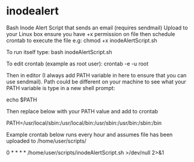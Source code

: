 # inodealert
Bash Inode Alert Script that sends an email (requires sendmail)
Upload to your Linux box ensure you have +x permission on file then schedule crontab to execute the file e.g:
chmod +x inodeAlertScript.sh

To run itself type:
bash inodeAlertScript.sh

To edit crontab (example as root user):
crontab -e -u root

Then in editor (I always add PATH variable in here to ensure that you can use sendmail).  Path could be different on your machine to see what your PATH variable is type in a new shell prompt:

echo $PATH

Then replace below with your PATH value and add to crontab 

PATH=/usr/local/sbin:/usr/local/bin:/usr/sbin:/usr/bin:/sbin:/bin

Example crontab below runs every hour and assumes file has been uploaded to /home/user/scripts/

0 * * * * /home/user/scripts/inodeAlertScript.sh >/dev/null 2>&1
